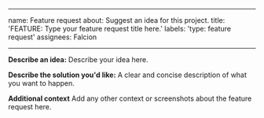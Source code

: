 ----
name: Feature request
about: Suggest an idea for this project.
title: 'FEATURE: Type your feature request title here.'
labels: 'type: feature request'
assignees: Falcion

---

**Describe an idea:**
Describe your idea here.

**Describe the solution you'd like:**
A clear and concise description of what you want to happen.

**Additional context**
Add any other context or screenshots about the feature request here.